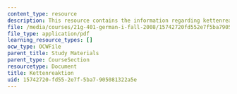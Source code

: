 ```yaml
---
content_type: resource
description: This resource contains the information regarding kettenreaktion.
file: /media/courses/21g-401-german-i-fall-2008/15742720fd552e7f5ba7905081322a5e_MIT21G_401F08_ketten.pdf
file_type: application/pdf
learning_resource_types: []
ocw_type: OCWFile
parent_title: Study Materials
parent_type: CourseSection
resourcetype: Document
title: Kettenreaktion
uid: 15742720-fd55-2e7f-5ba7-905081322a5e
---
```

